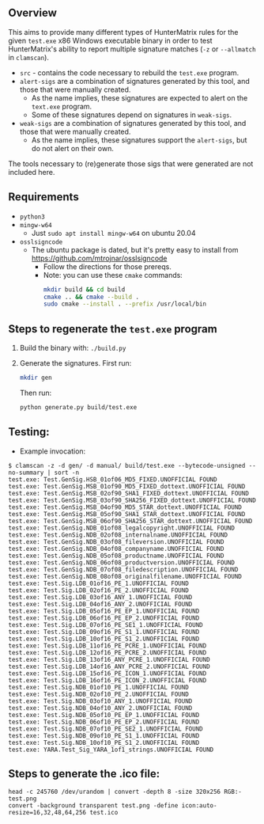 ## Overview

This aims to provide many different types of HunterMatrix rules for the given `test.exe` x86 Windows executable binary in order to test HunterMatrix's ability to report multiple signature matches (`-z` or `--allmatch` in `clamscan`).

- `src` - contains the code necessary to rebuild the `test.exe` program.
- `alert-sigs` are a combination of signatures generated by this tool, and those that were manually created.
  - As the name implies, these signatures are expected to alert on the `text.exe` program.
  - Some of these signatures depend on signatures in `weak-sigs`.
- `weak-sigs` are a combination of signatures generated by this tool, and those that were manually created.
  - As the name implies, these signatures support the `alert-sigs`, but do not alert on their own.

The tools necessary to (re)generate those sigs that were generated are not included here.

## Requirements

- `python3`
- `mingw-w64`
  - Just `sudo apt install mingw-w64` on ubuntu 20.04
- `osslsigncode`
  - The ubuntu package is dated, but it's pretty easy to install from https://github.com/mtrojnar/osslsigncode
    - Follow the directions for those prereqs.
    - Note: you can use these `cmake` commands:
      ```bash
      mkdir build && cd build
      cmake .. && cmake --build .
      sudo cmake --install . --prefix /usr/local/bin
      ```

## Steps to regenerate the `test.exe` program

1. Build the binary with: `./build.py`

2. Generate the signatures. First run:
   ```sh
   mkdir gen
   ```
   Then run:
   ```sh
   python generate.py build/test.exe
   ```

## Testing:
 - Example invocation:
```
$ clamscan -z -d gen/ -d manual/ build/test.exe --bytecode-unsigned --no-summary | sort -n
test.exe: Test.GenSig.HSB_01of06_MD5_FIXED.UNOFFICIAL FOUND
test.exe: Test.GenSig.MSB_01of90_MD5_FIXED_dottext.UNOFFICIAL FOUND
test.exe: Test.GenSig.MSB_02of90_SHA1_FIXED_dottext.UNOFFICIAL FOUND
test.exe: Test.GenSig.MSB_03of90_SHA256_FIXED_dottext.UNOFFICIAL FOUND
test.exe: Test.GenSig.MSB_04of90_MD5_STAR_dottext.UNOFFICIAL FOUND
test.exe: Test.GenSig.MSB_05of90_SHA1_STAR_dottext.UNOFFICIAL FOUND
test.exe: Test.GenSig.MSB_06of90_SHA256_STAR_dottext.UNOFFICIAL FOUND
test.exe: Test.GenSig.NDB_01of08_legalcopyright.UNOFFICIAL FOUND
test.exe: Test.GenSig.NDB_02of08_internalname.UNOFFICIAL FOUND
test.exe: Test.GenSig.NDB_03of08_fileversion.UNOFFICIAL FOUND
test.exe: Test.GenSig.NDB_04of08_companyname.UNOFFICIAL FOUND
test.exe: Test.GenSig.NDB_05of08_productname.UNOFFICIAL FOUND
test.exe: Test.GenSig.NDB_06of08_productversion.UNOFFICIAL FOUND
test.exe: Test.GenSig.NDB_07of08_filedescription.UNOFFICIAL FOUND
test.exe: Test.GenSig.NDB_08of08_originalfilename.UNOFFICIAL FOUND
test.exe: Test.Sig.LDB_01of16_PE_1.UNOFFICIAL FOUND
test.exe: Test.Sig.LDB_02of16_PE_2.UNOFFICIAL FOUND
test.exe: Test.Sig.LDB_03of16_ANY_1.UNOFFICIAL FOUND
test.exe: Test.Sig.LDB_04of16_ANY_2.UNOFFICIAL FOUND
test.exe: Test.Sig.LDB_05of16_PE_EP_1.UNOFFICIAL FOUND
test.exe: Test.Sig.LDB_06of16_PE_EP_2.UNOFFICIAL FOUND
test.exe: Test.Sig.LDB_07of16_PE_SE1_1.UNOFFICIAL FOUND
test.exe: Test.Sig.LDB_09of16_PE_S1_1.UNOFFICIAL FOUND
test.exe: Test.Sig.LDB_10of16_PE_S1_2.UNOFFICIAL FOUND
test.exe: Test.Sig.LDB_11of16_PE_PCRE_1.UNOFFICIAL FOUND
test.exe: Test.Sig.LDB_12of16_PE_PCRE_2.UNOFFICIAL FOUND
test.exe: Test.Sig.LDB_13of16_ANY_PCRE_1.UNOFFICIAL FOUND
test.exe: Test.Sig.LDB_14of16_ANY_PCRE_2.UNOFFICIAL FOUND
test.exe: Test.Sig.LDB_15of16_PE_ICON_1.UNOFFICIAL FOUND
test.exe: Test.Sig.LDB_16of16_PE_ICON_2.UNOFFICIAL FOUND
test.exe: Test.Sig.NDB_01of10_PE_1.UNOFFICIAL FOUND
test.exe: Test.Sig.NDB_02of10_PE_2.UNOFFICIAL FOUND
test.exe: Test.Sig.NDB_03of10_ANY_1.UNOFFICIAL FOUND
test.exe: Test.Sig.NDB_04of10_ANY_2.UNOFFICIAL FOUND
test.exe: Test.Sig.NDB_05of10_PE_EP_1.UNOFFICIAL FOUND
test.exe: Test.Sig.NDB_06of10_PE_EP_2.UNOFFICIAL FOUND
test.exe: Test.Sig.NDB_07of10_PE_SE2_1.UNOFFICIAL FOUND
test.exe: Test.Sig.NDB_09of10_PE_S1_1.UNOFFICIAL FOUND
test.exe: Test.Sig.NDB_10of10_PE_S1_2.UNOFFICIAL FOUND
test.exe: YARA.Test_Sig_YARA_1of1_strings.UNOFFICIAL FOUND
```

## Steps to generate the .ico file:
```
head -c 245760 /dev/urandom | convert -depth 8 -size 320x256 RGB:- test.png
convert -background transparent test.png -define icon:auto-resize=16,32,48,64,256 test.ico
```
